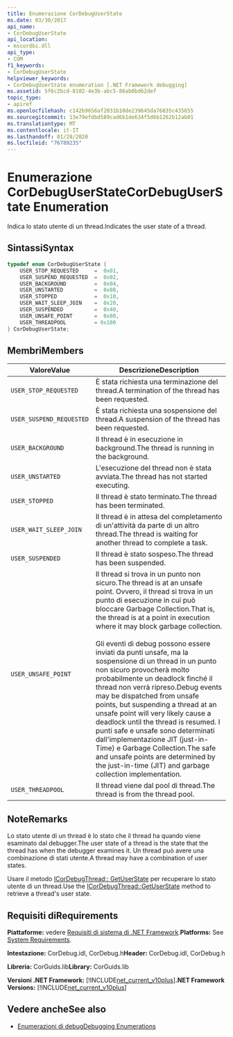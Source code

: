 ```yaml
---
title: Enumerazione CorDebugUserState
ms.date: 03/30/2017
api_name:
- CorDebugUserState
api_location:
- mscordbi.dll
api_type:
- COM
f1_keywords:
- CorDebugUserState
helpviewer_keywords:
- CorDebugUserState enumeration [.NET Framework debugging]
ms.assetid: 5f6c2bcd-8102-4e3b-abc5-86ab0bd62def
topic_type:
- apiref
ms.openlocfilehash: c142b9656af2031b10de239645da76835c435655
ms.sourcegitcommit: 13e79efdbd589cad6b1de634f5d6b1262b12ab01
ms.translationtype: MT
ms.contentlocale: it-IT
ms.lasthandoff: 01/28/2020
ms.locfileid: "76789235"
---
```

# <a name="cordebuguserstate-enumeration"></a><span data-ttu-id="8c38b-102">Enumerazione CorDebugUserState</span><span class="sxs-lookup"><span data-stu-id="8c38b-102">CorDebugUserState Enumeration</span></span>
<span data-ttu-id="8c38b-103">Indica lo stato utente di un thread.</span><span class="sxs-lookup"><span data-stu-id="8c38b-103">Indicates the user state of a thread.</span></span>  
  
## <a name="syntax"></a><span data-ttu-id="8c38b-104">Sintassi</span><span class="sxs-lookup"><span data-stu-id="8c38b-104">Syntax</span></span>  
  
```cpp  
typedef enum CorDebugUserState {  
    USER_STOP_REQUESTED     =  0x01,  
    USER_SUSPEND_REQUESTED  =  0x02,  
    USER_BACKGROUND         =  0x04,  
    USER_UNSTARTED          =  0x08,  
    USER_STOPPED            =  0x10,  
    USER_WAIT_SLEEP_JOIN    =  0x20,  
    USER_SUSPENDED          =  0x40,  
    USER_UNSAFE_POINT       =  0x80,  
    USER_THREADPOOL         = 0x100  
} CorDebugUserState;  
```  
  
## <a name="members"></a><span data-ttu-id="8c38b-105">Membri</span><span class="sxs-lookup"><span data-stu-id="8c38b-105">Members</span></span>  
  
|<span data-ttu-id="8c38b-106">Valore</span><span class="sxs-lookup"><span data-stu-id="8c38b-106">Value</span></span>|<span data-ttu-id="8c38b-107">Descrizione</span><span class="sxs-lookup"><span data-stu-id="8c38b-107">Description</span></span>|  
|-----------|-----------------|  
|`USER_STOP_REQUESTED`|<span data-ttu-id="8c38b-108">È stata richiesta una terminazione del thread.</span><span class="sxs-lookup"><span data-stu-id="8c38b-108">A termination of the thread has been requested.</span></span>|  
|`USER_SUSPEND_REQUESTED`|<span data-ttu-id="8c38b-109">È stata richiesta una sospensione del thread.</span><span class="sxs-lookup"><span data-stu-id="8c38b-109">A suspension of the thread has been requested.</span></span>|  
|`USER_BACKGROUND`|<span data-ttu-id="8c38b-110">Il thread è in esecuzione in background.</span><span class="sxs-lookup"><span data-stu-id="8c38b-110">The thread is running in the background.</span></span>|  
|`USER_UNSTARTED`|<span data-ttu-id="8c38b-111">L'esecuzione del thread non è stata avviata.</span><span class="sxs-lookup"><span data-stu-id="8c38b-111">The thread has not started executing.</span></span>|  
|`USER_STOPPED`|<span data-ttu-id="8c38b-112">Il thread è stato terminato.</span><span class="sxs-lookup"><span data-stu-id="8c38b-112">The thread has been terminated.</span></span>|  
|`USER_WAIT_SLEEP_JOIN`|<span data-ttu-id="8c38b-113">Il thread è in attesa del completamento di un'attività da parte di un altro thread.</span><span class="sxs-lookup"><span data-stu-id="8c38b-113">The thread is waiting for another thread to complete a task.</span></span>|  
|`USER_SUSPENDED`|<span data-ttu-id="8c38b-114">Il thread è stato sospeso.</span><span class="sxs-lookup"><span data-stu-id="8c38b-114">The thread has been suspended.</span></span>|  
|`USER_UNSAFE_POINT`|<span data-ttu-id="8c38b-115">Il thread si trova in un punto non sicuro.</span><span class="sxs-lookup"><span data-stu-id="8c38b-115">The thread is at an unsafe point.</span></span> <span data-ttu-id="8c38b-116">Ovvero, il thread si trova in un punto di esecuzione in cui può bloccare Garbage Collection.</span><span class="sxs-lookup"><span data-stu-id="8c38b-116">That is, the thread is at a point in execution where it may block garbage collection.</span></span><br /><br /> <span data-ttu-id="8c38b-117">Gli eventi di debug possono essere inviati da punti unsafe, ma la sospensione di un thread in un punto non sicuro provocherà molto probabilmente un deadlock finché il thread non verrà ripreso.</span><span class="sxs-lookup"><span data-stu-id="8c38b-117">Debug events may be dispatched from unsafe points, but suspending a thread at an unsafe point  will very likely cause a deadlock until the thread is resumed.</span></span> <span data-ttu-id="8c38b-118">I punti safe e unsafe sono determinati dall'implementazione JIT (just-in-Time) e Garbage Collection.</span><span class="sxs-lookup"><span data-stu-id="8c38b-118">The safe and unsafe points are determined by the just-in-time (JIT) and garbage collection implementation.</span></span>|  
|`USER_THREADPOOL`|<span data-ttu-id="8c38b-119">Il thread viene dal pool di thread.</span><span class="sxs-lookup"><span data-stu-id="8c38b-119">The thread is from the thread pool.</span></span>|  
  
## <a name="remarks"></a><span data-ttu-id="8c38b-120">Note</span><span class="sxs-lookup"><span data-stu-id="8c38b-120">Remarks</span></span>  
 <span data-ttu-id="8c38b-121">Lo stato utente di un thread è lo stato che il thread ha quando viene esaminato dal debugger.</span><span class="sxs-lookup"><span data-stu-id="8c38b-121">The user state of a thread is the state that the thread has when the debugger examines it.</span></span> <span data-ttu-id="8c38b-122">Un thread può avere una combinazione di stati utente.</span><span class="sxs-lookup"><span data-stu-id="8c38b-122">A thread may have a combination of user states.</span></span>  
  
 <span data-ttu-id="8c38b-123">Usare il metodo [ICorDebugThread:: GetUserState](icordebugthread-getuserstate-method.md) per recuperare lo stato utente di un thread.</span><span class="sxs-lookup"><span data-stu-id="8c38b-123">Use the [ICorDebugThread::GetUserState](icordebugthread-getuserstate-method.md) method to retrieve a thread's user state.</span></span>  
  
## <a name="requirements"></a><span data-ttu-id="8c38b-124">Requisiti di</span><span class="sxs-lookup"><span data-stu-id="8c38b-124">Requirements</span></span>  
 <span data-ttu-id="8c38b-125">**Piattaforme:** vedere [Requisiti di sistema di .NET Framework](../../../../docs/framework/get-started/system-requirements.md).</span><span class="sxs-lookup"><span data-stu-id="8c38b-125">**Platforms:** See [System Requirements](../../../../docs/framework/get-started/system-requirements.md).</span></span>  
  
 <span data-ttu-id="8c38b-126">**Intestazione:** CorDebug.idl, CorDebug.h</span><span class="sxs-lookup"><span data-stu-id="8c38b-126">**Header:** CorDebug.idl, CorDebug.h</span></span>  
  
 <span data-ttu-id="8c38b-127">**Libreria:** CorGuids.lib</span><span class="sxs-lookup"><span data-stu-id="8c38b-127">**Library:** CorGuids.lib</span></span>  
  
 <span data-ttu-id="8c38b-128">**Versioni .NET Framework:** [!INCLUDE[net_current_v10plus](../../../../includes/net-current-v10plus-md.md)]</span><span class="sxs-lookup"><span data-stu-id="8c38b-128">**.NET Framework Versions:** [!INCLUDE[net_current_v10plus](../../../../includes/net-current-v10plus-md.md)]</span></span>  
  
## <a name="see-also"></a><span data-ttu-id="8c38b-129">Vedere anche</span><span class="sxs-lookup"><span data-stu-id="8c38b-129">See also</span></span>

- [<span data-ttu-id="8c38b-130">Enumerazioni di debug</span><span class="sxs-lookup"><span data-stu-id="8c38b-130">Debugging Enumerations</span></span>](debugging-enumerations.md)

